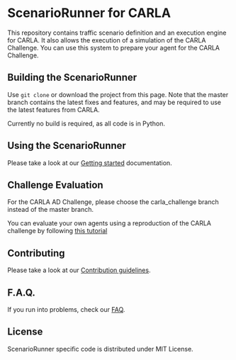 ScenarioRunner for CARLA
========================
This repository contains traffic scenario definition and an execution engine
for CARLA. It also allows  the execution of a simulation of the CARLA Challenge.
You can use this system to prepare your agent for the CARLA Challenge.


Building the ScenarioRunner
---------------------------

Use `git clone` or download the project from this page. Note that the master
branch contains the latest fixes and features, and may be required to use the latest features from CARLA.

Currently no build is required, as all code is in Python.


Using the ScenarioRunner
------------------------

Please take a look at our [Getting started](Docs/getting_started.md)
documentation.


Challenge Evaluation
---------------------
For the CARLA AD Challenge, please choose the carla_challenge branch instead of the master branch.

You can evaluate your own agents using a reproduction  of the CARLA challenge by following
[this tutorial](Docs/challenge_evaluation.md)


Contributing
------------

Please take a look at our [Contribution guidelines][contriblink].

[contriblink]: http://carla.readthedocs.io/en/latest/CONTRIBUTING


F.A.Q.
------

If you run into problems, check our
[FAQ](http://carla.readthedocs.io/en/latest/faq/).


License
-------

ScenarioRunner specific code is distributed under MIT License.
